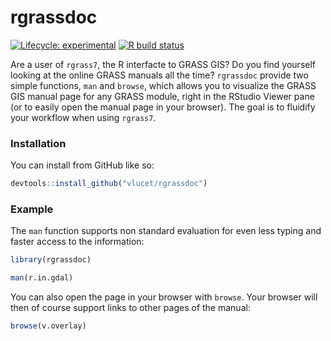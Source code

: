 
<!-- README.md is generated from README.Rmd. Please edit that file -->

# rgrassdoc

<!-- badges: start -->

[![Lifecycle:
experimental](https://img.shields.io/badge/lifecycle-experimental-orange.svg)](https://www.tidyverse.org/lifecycle/#experimental)
[![R build
status](https://github.com/VLucet/rgrassdoc/workflows/R-CMD-check/badge.svg)](https://github.com/VLucet/rgrassdoc/actions)
<!-- badges: end -->

Are a user of `rgrass7`, the R interfacte to GRASS GIS? Do you find
yourself looking at the online GRASS manuals all the time? `rgrassdoc`
provide two simple functions, `man` and `browse`, which allows you to
visualize the GRASS GIS manual page for any GRASS module, right in the
RStudio Viewer pane (or to easily open the manual page in your browser).
The goal is to fluidify your workflow when using `rgrass7`.

### Installation

You can install from GitHub like so:

``` r
devtools::install_github("vlucet/rgrassdoc")
```

### Example

The `man` function supports non standard evaluation for even less typing
and faster access to the information:

``` r
library(rgrassdoc)

man(r.in.gdal)
```

You can also open the page in your browser with `browse`. Your browser
will then of course support links to other pages of the manual:

``` r
browse(v.overlay)
```
